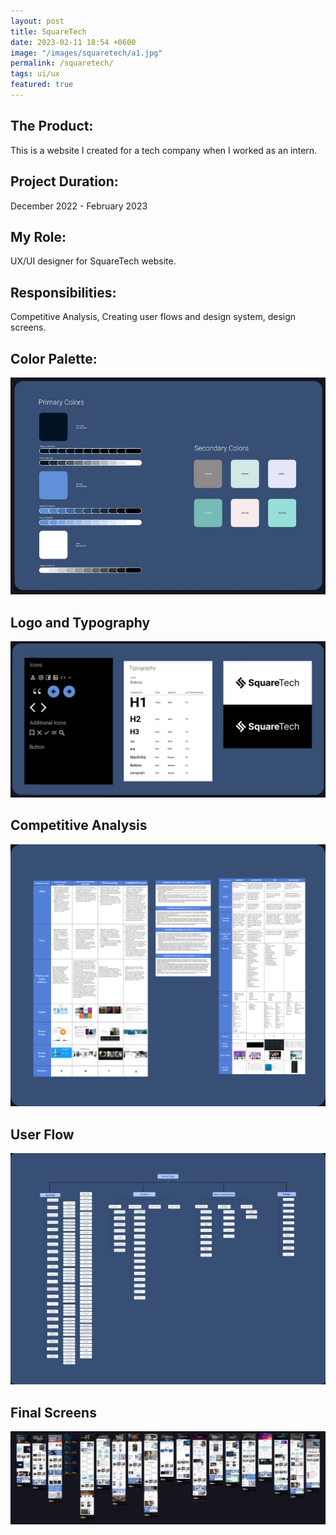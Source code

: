 ```yaml
---
layout: post
title: SquareTech
date: 2023-02-11 18:54 +0600
image: "/images/squaretech/a1.jpg"
permalink: /squaretech/
tags: ui/ux
featured: true
---
```


## The Product:

This is a website I created for a tech company when I worked as an intern. 

## Project Duration:

December 2022 - February 2023

## My Role:

UX/UI designer for SquareTech website.

## Responsibilities:

Competitive Analysis, Creating user flows and design system, design screens.

## Color Palette:

![squaretech2](../images/squaretech/a2.jpg)

## Logo and Typography

![squaretech3](../images/squaretech/a3.jpg)

## Competitive Analysis

![squaretech4](../images/squaretech/a8.png)

## User Flow

![squaretech5](../images/squaretech/a7.png)

## Final Screens

![squaretech6](../images/squaretech/a9.jpg)



